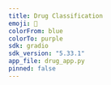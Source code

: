 ```yaml
---
title: Drug Classification
emoji: 🏢
colorFrom: blue
colorTo: purple
sdk: gradio
sdk_version: "5.33.1"
app_file: drug_app.py
pinned: false
---
```

